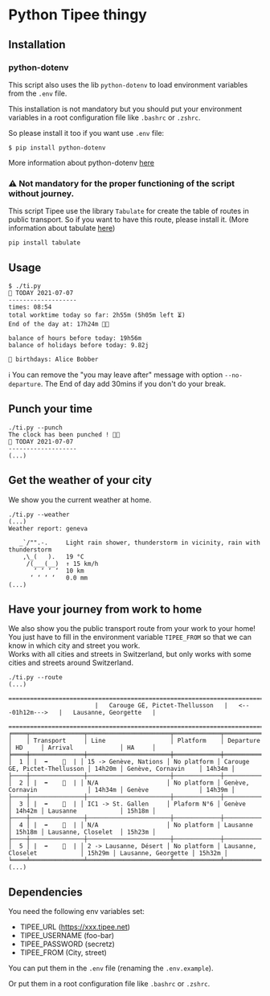 # Python Tipee thingy

## Installation

### python-dotenv

This script also uses the lib `python-dotenv` to load environment variables from the `.env` file.

This installation is not mandatory but you should put your environment variables in a root configuration file like `.bashrc` or `.zshrc`.

So please install it too if you want use `.env` file:
```
$ pip install python-dotenv
```
More information about python-dotenv [here](https://pypi.org/project/python-dotenv/)
### ⚠️ Not mandatory for the proper functioning of the script without journey.
This script Tipee use the library `Tabulate` for create the table of routes in public transport. So if you want to have this route, please install it. (More information about tabulate [here](https://github.com/astanin/python-tabulate))
```
pip install tabulate
```

## Usage
```
$ ./ti.py
📅 TODAY 2021-07-07
-------------------
times: 08:54 
total worktime today so far: 2h55m (5h05m left ⏳)
End of the day at: 17h24m 🏃💨

balance of hours before today: 19h56m
balance of holidays before today: 9.82j

🎂 birthdays: Alice Bobber
```

ℹ️ You can remove the "you may leave after" message with option `--no-departure`. The End of day add 30mins if you don't do your break.

## Punch your time
```
./ti.py --punch
The clock has been punched ! 🤜⏰
📅 TODAY 2021-07-07
-------------------
(...)
```

## Get the weather of your city
We show you the current weather at home.
```
./ti.py --weather
(...)
Weather report: geneva

   _`/"".-.     Light rain shower, thunderstorm in vicinity, rain with thunderstorm
    ,\_(   ).   19 °C
     /(___(__)  ↑ 15 km/h
       ‘ ‘ ‘ ‘  10 km
      ‘ ‘ ‘ ‘   0.0 mm
(...)
```

## Have your journey from work to home
We also show you the public transport route from your work to your home! You just have to fill in the environment variable `TIPEE_FROM` so that we can know in which city and street you work. <br>
Works with all cities and streets in Switzerland, but only works with some cities and streets around Switzerland.
```
./ti.py --route
(...)
                        ====================================================================================
                        |   Carouge GE, Pictet-Thellusson   |   <---01h12m--->   |   Lausanne, Georgette   |
                        ====================================================================================
╒════╤═══════════════╤═══════════════════════╤═════════════╤═══════════════════════════════╤════════╤═════════════════════╤════════╕
│    │ Transport     │ Line                  │ Platform    │ Departure                     │ HD     │ Arrival             │ HA     │
╞════╪═══════════════╪═══════════════════════╪═════════════╪═══════════════════════════════╪════════╪═════════════════════╪════════╡
│  1 │ |  ➡️    🚊  | │ 15 -> Genève, Nations │ No platform │ Carouge GE, Pictet-Thellusson │ 14h20m │ Genève, Cornavin    │ 14h34m │
├────┼───────────────┼───────────────────────┼─────────────┼───────────────────────────────┼────────┼─────────────────────┼────────┤
│  2 │ |  ➡️    🚶  | │ N/A                   │ No platform │ Genève, Cornavin              │ 14h34m │ Genève              │ 14h39m │
├────┼───────────────┼───────────────────────┼─────────────┼───────────────────────────────┼────────┼─────────────────────┼────────┤
│  3 │ |  ➡️    🚆  | │ IC1 -> St. Gallen     │ Plaform N°6 │ Genève                        │ 14h42m │ Lausanne            │ 15h18m │
├────┼───────────────┼───────────────────────┼─────────────┼───────────────────────────────┼────────┼─────────────────────┼────────┤
│  4 │ |  ➡️    🚶  | │ N/A                   │ No platform │ Lausanne                      │ 15h18m │ Lausanne, Closelet  │ 15h23m │
├────┼───────────────┼───────────────────────┼─────────────┼───────────────────────────────┼────────┼─────────────────────┼────────┤
│  5 │ |  ➡️    🚌  | │ 2 -> Lausanne, Désert │ No platform │ Lausanne, Closelet            │ 15h29m │ Lausanne, Georgette │ 15h32m │
╘════╧═══════════════╧═══════════════════════╧═════════════╧═══════════════════════════════╧════════╧═════════════════════╧════════╛
(...)
```

## Dependencies
You need the following env variables set:
- TIPEE_URL (https://xxx.tipee.net)
- TIPEE_USERNAME (foo-bar)
- TIPEE_PASSWORD (secretz)
- TIPEE_FROM (City, street)

You can put them in the `.env` file (renaming the `.env.example`).

Or put them in a root configuration file like `.bashrc` or `.zshrc`.